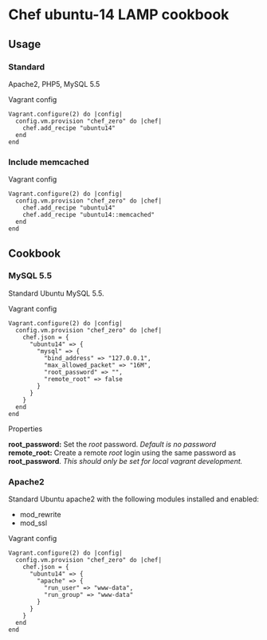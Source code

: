 # Chef ubuntu-14 LAMP cookbook

## Usage

### Standard

Apache2, PHP5, MySQL 5.5

Vagrant config

````
Vagrant.configure(2) do |config|
  config.vm.provision "chef_zero" do |chef|
    chef.add_recipe "ubuntu14"
  end
end
````

### Include memcached

Vagrant config

````
Vagrant.configure(2) do |config|
  config.vm.provision "chef_zero" do |chef|
    chef.add_recipe "ubuntu14"
    chef.add_recipe "ubuntu14::memcached"
  end
end
````

## Cookbook

### MySQL 5.5

Standard Ubuntu MySQL 5.5.

Vagrant config

````
Vagrant.configure(2) do |config|
  config.vm.provision "chef_zero" do |chef|
    chef.json = {
      "ubuntu14" => {
        "mysql" => {
          "bind_address" => "127.0.0.1",
          "max_allowed_packet" => "16M",
          "root_password" => "",
          "remote_root" => false
        }
      }
    }
  end
end
````

Properties

**root_password:** Set the _root_ password. _Default is no password_  
**remote_root:** Create a remote _root_ login using the same password as **root_password**. _This should only be set for local vagrant development._  

### Apache2

Standard Ubuntu apache2 with the following modules installed and enabled:

* mod_rewrite
* mod_ssl

Vagrant config

````
Vagrant.configure(2) do |config|
  config.vm.provision "chef_zero" do |chef|
    chef.json = {
      "ubuntu14" => {
        "apache" => {
          "run_user" => "www-data",
          "run_group" => "www-data"
        }
      }
    }
  end
end
````

